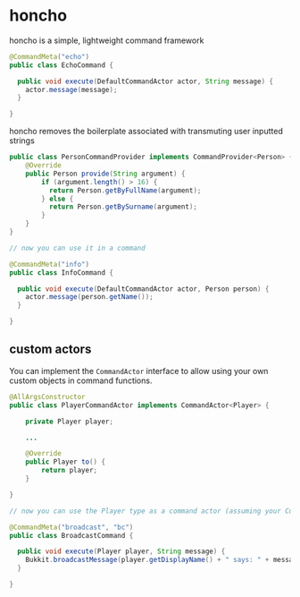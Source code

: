 honcho
=====

honcho is a simple, lightweight command framework

```java
@CommandMeta("echo")
public class EchoCommand {

  public void execute(DefaultCommandActor actor, String message) {
    actor.message(message);
  }

}
```

honcho removes the boilerplate associated with transmuting user inputted strings
```java
public class PersonCommandProvider implements CommandProvider<Person> {
    @Override
    public Person provide(String argument) {
        if (argument.length() > 16) {
          return Person.getByFullName(argument);
        } else {
          return Person.getBySurname(argument);
        }
    }
}

// now you can use it in a command

@CommandMeta("info")
public class InfoCommand {

  public void execute(DefaultCommandActor actor, Person person) {
    actor.message(person.getName());
  }

}
```

## custom actors
You can implement the `CommandActor` interface to allow using your own custom objects in command functions.

```java
@AllArgsConstructor
public class PlayerCommandActor implements CommandActor<Player> {

    private Player player;

    ...

    @Override
    public Player to() {
        return player;
    }

}

// now you can use the Player type as a command actor (assuming your CommandExecutor) supports it.

@CommandMeta("broadcast", "bc")
public class BroadcastCommand {

  public void execute(Player player, String message) {
    Bukkit.broadcastMessage(player.getDisplayName() + " says: " + message);
  }

}
```
